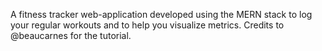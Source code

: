 A fitness tracker web-application developed using the MERN stack to log your regular workouts and to help you visualize metrics. Credits to @beaucarnes for the tutorial.
